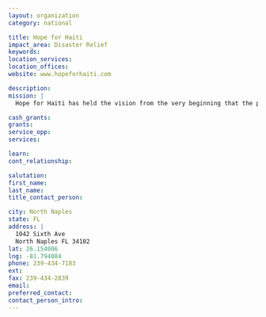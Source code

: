 ```yaml
---
layout: organization
category: national

title: Hope for Haiti
impact_area: Disaster Relief
keywords: 
location_services: 
location_offices: 
website: www.hopeforhaiti.com

description: 
mission: |
  Hope for Haiti has held the vision from the very beginning that the people of Haiti are the ones who take control of their future and we are here to lend a needed hand along the difficult path.

cash_grants: 
grants: 
service_opp: 
services: 

learn: 
cont_relationship: 

salutation: 
first_name: 
last_name: 
title_contact_person: 

city: North Naples
state: FL
address: |
  1042 Sixth Ave  
  North Naples FL 34102
lat: 26.154006
lng: -81.794084
phone: 239-434-7183
ext: 
fax: 239-434-2839
email: 
preferred_contact: 
contact_person_intro: 
---
```

